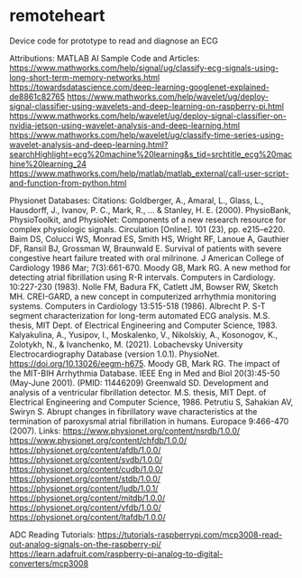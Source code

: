 # remoteheart
Device code for prototype to read and diagnose an ECG

Attributions:
MATLAB AI Sample Code and Articles:
https://www.mathworks.com/help/signal/ug/classify-ecg-signals-using-long-short-term-memory-networks.html
https://towardsdatascience.com/deep-learning-googlenet-explained-de8861c82765
https://www.mathworks.com/help/wavelet/ug/deploy-signal-classifier-using-wavelets-and-deep-learning-on-raspberry-pi.html
https://www.mathworks.com/help/wavelet/ug/deploy-signal-classifier-on-nvidia-jetson-using-wavelet-analysis-and-deep-learning.html
https://www.mathworks.com/help/wavelet/ug/classify-time-series-using-wavelet-analysis-and-deep-learning.html?searchHighlight=ecg%20machine%20learning&s_tid=srchtitle_ecg%20machine%20learning_24
https://www.mathworks.com/help/matlab/matlab_external/call-user-script-and-function-from-python.html


Physionet Databases:
Citations:
Goldberger, A., Amaral, L., Glass, L., Hausdorff, J., Ivanov, P. C., Mark, R., ... & Stanley, H. E. (2000). PhysioBank, PhysioToolkit, and PhysioNet: Components of a new research resource for complex physiologic signals. Circulation [Online]. 101 (23), pp. e215–e220.
Baim DS, Colucci WS, Monrad ES, Smith HS, Wright RF, Lanoue A, Gauthier DF, Ransil BJ, Grossman W, Braunwald E. Survival of patients with severe congestive heart failure treated with oral milrinone. J American College of Cardiology 1986 Mar; 7(3):661-670.
Moody GB, Mark RG. A new method for detecting atrial fibrillation using R-R intervals. Computers in Cardiology. 10:227-230 (1983).
Nolle FM, Badura FK, Catlett JM, Bowser RW, Sketch MH. CREI-GARD, a new concept in computerized arrhythmia monitoring systems. Computers in Cardiology 13:515-518 (1986).
Albrecht P. S-T segment characterization for long-term automated ECG analysis. M.S. thesis, MIT Dept. of Electrical Engineering and Computer Science, 1983.
Kalyakulina, A., Yusipov, I., Moskalenko, V., Nikolskiy, A., Kosonogov, K., Zolotykh, N., & Ivanchenko, M. (2021). Lobachevsky University Electrocardiography Database (version 1.0.1). PhysioNet. https://doi.org/10.13026/eegm-h675.
Moody GB, Mark RG. The impact of the MIT-BIH Arrhythmia Database. IEEE Eng in Med and Biol 20(3):45-50 (May-June 2001). (PMID: 11446209)
Greenwald SD. Development and analysis of a ventricular fibrillation detector. M.S. thesis, MIT Dept. of Electrical Engineering and Computer Science, 1986.
Petrutiu S, Sahakian AV, Swiryn S. Abrupt changes in fibrillatory wave characteristics at the termination of paroxysmal atrial fibrillation in humans. Europace 9:466-470 (2007).
Links:
https://www.physionet.org/content/nsrdb/1.0.0/
https://www.physionet.org/content/chfdb/1.0.0/
https://physionet.org/content/afdb/1.0.0/
https://physionet.org/content/svdb/1.0.0/
https://physionet.org/content/cudb/1.0.0/
https://physionet.org/content/stdb/1.0.0/
https://physionet.org/content/ludb/1.0.1/
https://physionet.org/content/mitdb/1.0.0/
https://physionet.org/content/vfdb/1.0.0/
https://physionet.org/content/ltafdb/1.0.0/

ADC Reading Tutorials:
https://tutorials-raspberrypi.com/mcp3008-read-out-analog-signals-on-the-raspberry-pi/
https://learn.adafruit.com/raspberry-pi-analog-to-digital-converters/mcp3008

